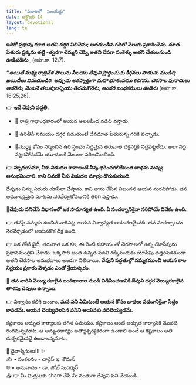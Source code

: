 ```yaml
---
title: "ఎడారిలో  సెలయేర్లు"
date: అక్టోబర్ 14
layout: devotional
lang: te
---
```


**ఇదిగో ప్రభువు దూత అతని దగ్గర నిలిచెను; అతడుండిన గదిలో వెలుగు ప్రకాశించెను. దూత పేతురు ప్రక్కను తట్టి -త్వరగా లెమ్మని చెప్పి అతని లేపగా సంకెళ్ళు అతని చేతులనుండి ఊడిపడెను**_ (అపొ.కా. 12:7). 

***“అయితే మధ్య రాత్రివేళ పౌలును సీలయు దేవుని ప్రార్థించుచు కీర్తనలు పాడుచు నుండిరి; ఖయిదీలు వినుచుండిరి. అప్పుడు అకస్మాత్తుగా మహా భూకంపము కలిగెను. చెరసాల పునాదులు అదరెను, వెంటనే తలుపులన్నియు తెరచుకొనెను, అందరి బంధకములు ఊడెను*** (అపొ.కా. 16:25,26).

👉 **ఇదే దేవుని పద్ధతి.** 

- 🔹 రాత్రి గాఢాంధకారంలో ఆయన అలలమీద నడిచి వస్తాడు.

- 🔹 ఉరితీసే సమయం దగ్గర పడుతుంటే దేవదూత పేతురున్న గదికి వచ్చాడు.

- 🔹మొర్దెకై కోసం నిర్మించిన ఉరి స్థంభం సిద్ధమైన తరువాత చక్రవర్తికి నిద్రపట్టలేదు. అలా నిద్ర పట్టకపోవడమే యూదులకి మేలుగా పరిణమించింది.

👉 **హృదయమా, నీకు విడుదల కావాలంటే నీవు భరించగలిగేటంత బాధను నువ్వు అనుభవించాలి. కాని చివరకి నీకు విడుదల మాత్రం దొరుకుతుంది.**

 దేవుడు నిన్ను ఎదురు చూసేలా చేస్తాడు. కాని తాను చేసిన నిబందన ఆయన మరచిపోడు. తన అమూల్యమైన మాటను నెరవేర్చుకోవడానికి తిరిగి వస్తాడు.

**📖దేవుడు పనిచేసే విధానంలో ఒక సామాన్యత ఉంది. ఏ సందర్భానికైనా సరిపోయే వివేకం ఉంది.**

👉 తనపై నమ్మకం ఉంచిన వారిపట్ల ఆయన విశ్వాస్యత అచంచలమైనది. తన సంకల్పాలను నెరవేర్చడంలో ఆయనకొక దీక్ష ఉంది. 

👉 ఒక తోటి ఖైదీ, తరువాత ఒక కల, ఈ రెంటి సహాయంతో చెరసాలలో ఉన్న యోసేపును ప్రధానమంత్రిని చేశాడు. ఒక్కసారి అంత ఉన్నత పదవి దక్కినందుకు యోసేపు తత్తరపడకుండా అతని చెరసాల అనుభవాలు అండగా నిలిచాయి. 
**దేవుని పద్ధతుల్లో నమ్మకముంచి ఆయన కాల నిర్ణయం ప్రకారం వెళ్ళడం ఎంతో శ్రేయస్కరం.**

🔺 **తన వారిని వెయ్యి రకాలైన బందిఖానాల నుండి విడిపించడానికి దేవుని దగ్గర వెయ్యిరకాలైన తాళపు చెవులు ఉన్నాయి.**

👉 విశ్వాసం కలిగి ఉందాం. **మన పని ఏమిటంటే ఆయన కోసం బాధలు పడడానికైనా సిద్ధం కావడమే. ఆయన చెయ్యవలసిన పనిని ఆయనకు వదిలెయ్యడమే.**

కష్టకాలం అద్భుత కార్యాలకు తగిన సమయం. కష్టకాలం అంటే అద్భుత కార్యానికి మొదటి రంగమన్నమాట. ఆ అద్భుతకార్యం అత్యాశ్చర్యకరంగా ఉండాలి అంటే ఆ కష్టకాలం అతి దుర్భరమైనదై ఉండాలన్నమాట.

<div class="blessing">🙏 <span class="bless-text">దైవాశ్శీసులు!!!</span> ✨</div>

<div class="credit">✍️ <span class="credit-text">▪ సంకలనం - చార్లెస్ ఇ. కౌమన్</span></div>
<div class="credit">🌐 <span class="credit-text">▪ అనువాదం - డా. జోబ్ సుదర్శన్</span></div>


<div class="share">📤 👉 <span class="share-text">మీ మిత్రులకు share చేసి మీ వంతుగా దేవుని పని చేయండి.</span></div>
